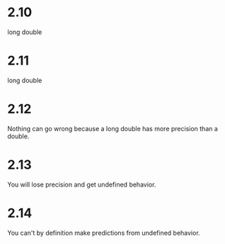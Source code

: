 # 2.10
long double

# 2.11
long double

# 2.12
Nothing can go wrong because a long double has more precision than a double.

# 2.13
You will lose precision and get undefined behavior.

# 2.14
You can't by definition make predictions from undefined behavior.


